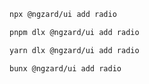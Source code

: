 ```bash tab="npm" copyButton
npx @ngzard/ui add radio
```

```bash tab="pnpm"
pnpm dlx @ngzard/ui add radio
```

```bash tab="yarn"
yarn dlx @ngzard/ui add radio
```

```bash tab="bun"
bunx @ngzard/ui add radio
```